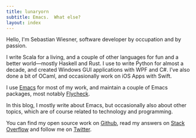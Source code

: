 ```yaml
---
title: lunaryorn
subtitle: Emacs.  What else?
layout: index
---
```


Hello, I'm Sebastian Wiesner, software developer by occupation and by passion.

I write Scala for a living, and a couple of other languages for fun and a better
world—mostly Haskell and Rust.  I use to write Python for almost a decade, and
created Windows GUI applications with WPF and C#.  I’ve also done a bit of
OCaml, and occasionally work on iOS Apps with Swift.

I use [Emacs][] for most of my work, and maintain a couple of Emacs packages,
most notably [Flycheck][].

In this blog, I mostly write about Emacs, but occasionally also about other
topics, which are of course related to technology and programming.

You can find my open source work on [Github][], read my answers on
[Stack Overflow][] and follow me on [Twitter][].

[Flycheck]: http://flycheck.readthedocs.org
[Puppet Mode]: https://github.com/lunaryorn/puppet-mode
[Github]: https://github.com/lunaryorn
[Stack Overflow]: http://stackoverflow.com/users/355252/lunaryorn
[Twitter]: https://twitter.com/lunaryorn
[Emacs]: https://www.gnu.org/software/emacs/
